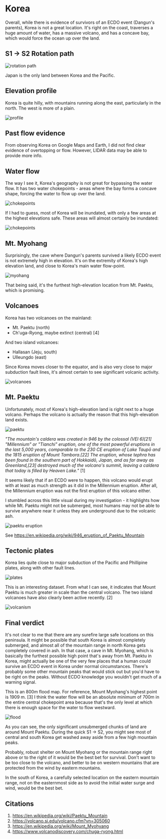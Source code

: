 # Korea

Overall, while there is evidence of survivors of an ECDO event (Dangun's parents), Korea is not a great location. It's right on the coast, traverses a huge amount of water, has a massive volcano, and has a concave bay, which would force the ocean up over the land.

## S1 -> S2 Rotation path

![rotation path](img/rotation.png "rotation path")

Japan is the only land between Korea and the Pacific.

## Elevation profile

Korea is quite hilly, with mountains running along the east, particularly in the north. The west is more of a plain.

![profile](img/profile.png "elevation profile")

## Past flow evidence

From observing Korea on Google Maps and Earth, I did not find clear evidence of overtopping or flow. However, LIDAR data may be able to provide more info.

## Water flow

The way I see it, Korea's geography is not great for bypassing the water flow. It has two water chokepoints - areas where the bay forms a concave shape, forcing the water to flow up over the land.

![chokepoints](img/chokepoints.png "chokepoints")

If I had to guess, most of Korea will be inundated, with only a few areas at the highest elevations safe. These areas will almost certainly be inundated:

![chokepoints](img/chokepoints2.png "chokepoints")

## Mt. Myohang

Surprisingly, the cave where Dangun's parents survived a likely ECDO event is not extremely high in elevation. It's on the extremity of Korea's high elevation land, and close to Korea's main water flow-point.

![myohang](img/myohang.png "mount myohang")

That being said, it's the furthest high-elevation location from Mt. Paektu, which is promising.

## Volcanoes

Korea has two volcanoes on the mainland:
- Mt. Paektu (north)
- Ch'uga-Ryong, maybe extinct (central) [4]

And two island volcanoes:
- Hallasan (Jeju, south)
- Ulleungdo (east)

Since Korea moves closer to the equator, and is also very close to major subduction fault lines, it's almost certain to see significant volcanic activity.

![volcanoes](img/volcanoes.webp "volcanoes")

## Mt. Paektu

Unfortunately, most of Korea's high-elevation land is right next to a huge volcano. Perhaps the volcano is actually the reason that this high-elevation land exists.

![paektu](img/paektu.png "paektu volcano")

*"The mountain's caldera was created in 946 by the colossal (VEI 6)[21] "Millennium" or "Tianchi" eruption, one of the most powerful eruptions in the last 5,000 years, comparable to the 230 CE eruption of Lake Taupō and the 1815 eruption of Mount Tambora.[22] The eruption, whose tephra has been found in the southern part of Hokkaidō, Japan, and as far away as Greenland,[23] destroyed much of the volcano's summit, leaving a caldera that today is filled by Heaven Lake."* [1]

It seems likely that if an ECDO were to happen, this volcano would erupt with at least as much strength as it did in the Millennium eruption. After all, the Millennium eruption was not the first eruption of this volcano either.

I stumbled across this little visual during my investigation - it highlights how while Mt. Paektu might not be submerged, most humans may not be able to survive anywhere near it unless they are underground due to the volcanic ash.

![paektu eruption](img/paektu-eruption.jpg "paektu eruption")

See https://en.wikipedia.org/wiki/946_eruption_of_Paektu_Mountain

## Tectonic plates

Korea lies quite close to major subduction of the Pacific and Phillipine plates, along with other fault lines.

![plates](img/plates.png "tectonic plate")

This is an interesting dataset. From what I can see, it indicates that Mount Paektu is much greater in scale than the central volcano. The two island volcanoes have also clearly been active recently. [2]

![volcanism](img/volcanism.jpg "volcanism data")

## Final verdict

It's not clear to me that there are any surefire large safe locations on this peninsula. It might be possible that south Korea is almost completely submerged, and almost all of the mountain range in north Korea gets completely covered in ash. In that case, a cave in Mt. Myohang, which is basically the furthest possible high point that's away from Mt. Paektu in Korea, might actually be one of the very few places that a human could survive an ECDO event in Korea under normal circumstances. There's probably some other mountain peaks that would stick out but you'd have to be right on the peaks. Without ECDO knowledge you wouldn't get much of a warning signal.

This is an 800m flood map. For reference, Mount Myohang's highest point is 1909 m. [3] I think the water flow will be an absolute minimum of 700m in the entire central chokepoint area because that's the only level at which there is enough space for the water to flow westward.

![flood](img/flood.png "800m floodmap")

As you can see, the only significant unsubmerged chunks of land are around Mount Paektu. During the quick S1 -> S2, you might see most of central and south Korea get washed away aside from a few high mountain peaks.

Probably, robust shelter on Mount Myohang or the mountain range right above or to the right of it would be the best bet for survival. Don't want to be too close to the volcano, and better to be on western mountains that are protected from the wind by eastern mountains.

In the south of Korea, a carefully selected location on the eastern mountain range, not on the easternmost side as to avoid the initial water surge and wind, would be the best bet.

## Citations

1. https://en.wikipedia.org/wiki/Paektu_Mountain
2. https://volcano.si.edu/volcano.cfm?vn=305060
3. https://en.wikipedia.org/wiki/Mount_Myohyang
4. https://www.volcanodiscovery.com/chuga-ryong.html